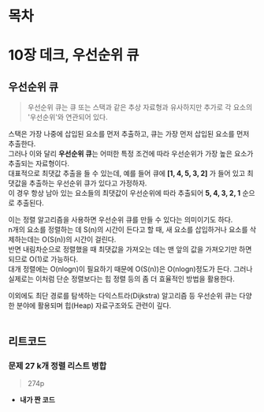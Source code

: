 # 목차


# 10장 데크, 우선순위 큐
## 우선순위 큐
> 우선순위 큐는 큐 또는 스택과 같은 추상 자료형과 유사하지만 추가로 각 요소의 '우선순위'와 연관되어 있다.

스택은 가장 나중에 삽입된 요소를 먼저 추출하고, 큐는 가장 먼저 삽입된 요소를 먼저 추출한다.<br>
그러나 이와 달리 **우선순위 큐**는 어떠한 특정 조건에 따라 우선순위가 가장 높은 요소가 추출되는 자료형이다.<br>
대표적으로 최댓값 추출을 들 수 있는데, 예를 들어 큐에 **[1, 4, 5, 3, 2]** 가 들어 있고 최댓값을 추출하는 우선순위 큐가 있다고 가정하자.<br>
이 경우 항상 남아 있는 요소들의 최댓값이 우선순위에 따라 추출되어 **5, 4, 3, 2, 1** 순으로 추출된다.

이는 정렬 알고리즘을 사용하면 우선순위 큐를 만들 수 있다는 의미이기도 하다.<br>
n개의 요소를 정렬하는 데 S(n)의 시간이 든다고 할 때, 새 요소를 삽입하거나 요소를 삭제하는데는 O(S(n))의 시간이 걸린다.<br>
반면 내림차순으로 정렬했을 때 최댓값을 가져오는 데는 맨 앞의 값을 가져오기만 하면 되므로 O(1)로 가능하다.<br>
대개 정렬에는 O(nlogn)이 필요하기 때문에 O(S(n))은 O(nlogn)정도가 든다. 그러나 실제로는 이처럼 단순 정렬보다는 힙 정렬 등의 좀 더 효율적인 방법을 활용한다.

이외에도 최단 경로를 탐색하는 다익스트라(Dijkstra) 알고리즘 등 우선순위 큐는 다양한 분야에 활용되며 힙(Heap) 자료구조와도 관련이 깊다.
<br><br>

## 리트코드
### 문제 27 k개 정렬 리스트 병합
> 274p

* **내가 짠 코드**<br>



























